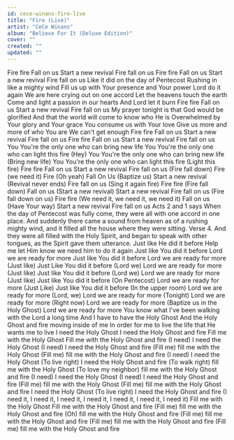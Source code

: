 ```yaml
---
id: cece-winans-fire-live
title: "Fire (Live)"
artist: "CeCe Winans"
album: "Believe For It (Deluxe Edition)"
cover: ""
created: ""
updated: ""
---
```


Fire fire
Fall on us
Start a new revival
Fire fall on us
Fire fire
Fall on us
Start a new revival
Fire fall on us
Like it did on the day of Pentecost
Rushing in like a mighty wind
Fill us up with Your presence and Your power
Lord do it again
We are here crying out on one accord
Let the heavens touch the earth
Come and light a passion in our hearts
And Lord let it burn
Fire fire
Fall on us
Start a new revival
Fire fall on us
My prayer tonight is that God would be glorified
And that the world will come to know who He is
Overwhelmed by Your glory and Your grace
You consume us with Your love
Give us more and more of who You are
We can't get enough
Fire fire
Fall on us
Start a new revival
Fire fall on us
Fire fire
Fall on us
Start a new revival
Fire fall on us
You
You're the only one who can bring new life
You
You're the only one who can light this fire
(Hey)
You
You're the only one who can bring new life
(Bring new life)
You
You're the only one who can light this fire
(Light this fire)
Fire fire
Fall on us
Start a new revival
Fire fall on us
(Fire fall down)
Fire (we need it)
Fire
(Oh yeah)
Fall On Us
(Baptize us)
Start a new revival
(Revival never ends)
Fire fall on us
(Sing it again fire)
Fire fire
(Fire fall down)
Fall on us
(Start a new revival)
Start a new revival
Fire fall on us
(Fire fall down on us)
Fire fire
(We need it, we need it, we need it)
Fall on us
(Have Your way)
Start a new revival
Fire fall on us
Acts 2 and 1 says
When the day of Pentecost was fully come, they were all with one accord in one place.
And suddenly there came a sound from heaven as of a rushing mighty wind, and it filled all the house where they were sitting.
Verse 4.
And they were all filled with the Holy Spirit, and began to speak with other tongues, as the Spirit gave them utterance.
Just like He did it before
Help me let Him know we need him to do it again
Just like You did it before
Lord we are ready for more
Just like You did it before
Lord we are ready for more
(Just like)
Just Like You did it before
(Lord we)
Lord we are ready for more
(Just like)
Just like You did it before
(Lord we)
Lord we are ready for more
(Just like)
Just like You did it before
(On Pentecost)
Lord we are ready for more
(Just Like)
Just like You did it before
(In the upper room)
Lord we are ready for more
(Lord, we)
Lord we are ready for more
(Tonight)
Lord we are ready for more
(Right now)
Lord we are ready for more
(Baptize us in the Holy Ghost)
Lord we are ready for more
You know what
I've been walking with the Lord a long time
And I have to have the Holy Ghost
And the Holy Ghost and fire moving inside of me
In order for me to live the life that He wants me to live
I need the Holy Ghost
I need the Holy Ghost and fire
Fill me with the Holy Ghost
Fill me with the Holy Ghost and fire
(I need) I need the Holy Ghost
(I need) I need the Holy Ghost and fire
(Fill me) fill me with the Holy Ghost
(Fill me) fill me with the Holy Ghost and fire
(I need) I need the Holy Ghost
(To live right) I need the Holy Ghost and fire
(To walk right) fill me with the Holy Ghost
(To love my neighbor) fill me with the Holy Ghost and fire
(I need) I need the Holy Ghost
(I need) I need the Holy Ghost and fire
(Fill me) fill me with the Holy Ghost
(Fill me) fill me with the Holy Ghost and fire
I need the Holy Ghost
(To live right) I need the Holy Ghost and fire
(I need it, I need it, I need it, I need it, I need it, I need it, I need it)
Fill me with the Holy Ghost
Fill me with the Holy Ghost and fire
(Fill me) fill me with the Holy Ghost and fire
(Oh) fill me with the Holy Ghost and fire
(Fill me) fill me with the Holy Ghost and fire
(Fill me) fill me with the Holy Ghost and fire
(Fill me) fill me with the Holy Ghost and fire